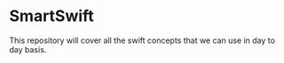 # SmartSwift
This repository will cover all the swift concepts that we can use in day to day basis.
